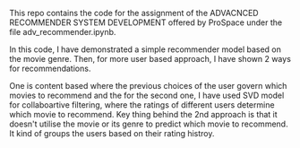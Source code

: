 This repo contains the code for the assignment of the ADVACNCED RECOMMENDER SYSTEM DEVELOPMENT offered by ProSpace under the file adv_recommender.ipynb.

In this code, I have demonstrated a simple recommender model based on the movie genre. Then, for more user based approach, I have shown 2 ways for recommendations. 

One is content based where the previous choices of the user govern which movies to recommend and the for the second one, I have used SVD model for collaboartive filtering, where the ratings of different users determine which movie to recommend. Key thing behind the 2nd approach is that it doesn't utilise the movie or its genre to predict which movie to recommend. It kind of groups the users based on their rating histroy.
